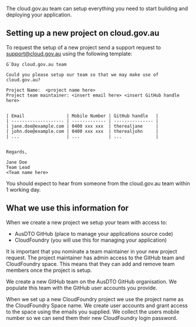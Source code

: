 The cloud.gov.au team can setup everything you need to start building and deploying your application.

## Setting up a new project on cloud.gov.au

To request the setup of a new project send a support request to [support@cloud.gov.au](mailto:support@cloud.gov.au) using the following template:

``` language-none
G`Day cloud.gov.au team

Could you please setup our team so that we may make use of cloud.gov.au?

Project Name:  <project name here>
Project team maintainer: <insert email here> <insert GitHub handle here>


| Email                | Mobile Number | GitHub handle   |
| -------------------- | ------------- | --------------- |
| jane.doe@example.com | 0400 xxx xxx  | therealjane     |
| john.doe@example.com | 0400 xxx xxx  | therealjohn     |
| ...                  | ...           | ...             |


Regards,

Jane Doe
Team Lead
<Team name here>

```

You should expect to hear from someone from the cloud.gov.au team within 1 working day.

## What we use this information for

When we create a new project we setup your team with access to:

- AusDTO GitHub (place to manage your applications source code)
- CloudFoundry (you will use this for managing your application)

It is important that you nominate a team maintainer in your new project request. The project maintainer has admin access to the GitHub team and CloudFoundry space. This means that they can add and remove team members once the project is setup.

We create a new GitHub team on the AusDTO GitHub organisation. We populate this team with the GitHub user accounts you provide.

When we set up a new CloudFoundry project we use the project name as the CloudFoundry Space name. We create user accounts and grant access to the space using the emails you supplied. We collect the users mobile number so we can send them their new CloudFoundry login password.
